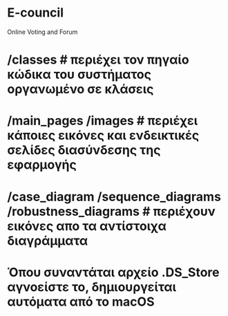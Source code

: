 # E-council
Online Voting and Forum
# /classes #  περιέχει τον πηγαίο κώδικα του συστήματος οργανωμένο σε κλάσεις
# /main_pages /images # περιέχει κάποιες εικόνες και ενδεικτικές σελίδες διασύνδεσης της εφαρμογής
# /case_diagram /sequence_diagrams /robustness_diagrams # περιέχουν εικόνες απο τα αντίστοιχα διαγράμματα
# Όπου συναντάται αρχείο .DS_Store αγνοείστε το, δημιουργείται αυτόματα από το macOS

